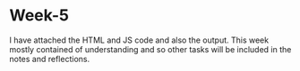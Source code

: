 # Week-5
I have attached the HTML and JS code and also the output. This week mostly contained of understanding and so other tasks will be included in the notes and reflections.
